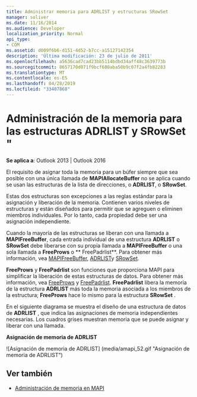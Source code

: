 ```yaml
---
title: Administrar memoria para ADRLIST y estructuras SRowSet
manager: soliver
ms.date: 11/16/2014
ms.audience: Developer
localization_priority: Normal
api_type:
- COM
ms.assetid: d009f6b6-d151-4d52-b7cc-a15127142354
description: 'Última modificación: 23 de julio de 2011'
ms.openlocfilehash: a5636cad7cad23bb5114bdbd34aff48c3639773b
ms.sourcegitcommit: 8657170d071f9bcf680aba50b9c07f2a4fb82283
ms.translationtype: MT
ms.contentlocale: es-ES
ms.lasthandoff: 04/28/2019
ms.locfileid: "33407868"
---
```

# <a name="managing-memory-for-adrlist-and-srowset-structures"></a>Administración de la memoria para las estructuras ADRLIST y SRowSet "

**Se aplica a**: Outlook 2013 | Outlook 2016 
  
El requisito de asignar toda la memoria para un búfer siempre que sea posible con una única llamada de **MAPIAllocateBuffer** no se aplica cuando se usan las estructuras de la lista de direcciones, o **ADRLIST**, o **SRowSet**. 
  
Estas dos estructuras son excepciones a las reglas estándar para la asignación y liberación de la memoria. Contienen varios niveles de estructuras y están diseñados para permitir que se agreguen o eliminen miembros individuales. Por lo tanto, cada propiedad debe ser una asignación independiente. 

Cuando la mayoría de las estructuras se liberan con una llamada a **MAPIFreeBuffer**, cada entrada individual de una estructura **ADRLIST** o **SRowSet** debe liberarse con su propia llamada a **MAPIFreeBuffer** o una sola llamada a **FreeProws** o ** FreePadrlist**. Para obtener más información, vea [MAPIFreeBuffer](mapifreebuffer.md), [ADRLIST](adrlist.md)y [SRowSet](srowset.md). 

**FreeProws** y **FreePadrlist** son funciones que proporciona MAPI para simplificar la liberación de estas estructuras de datos. Para obtener más información, vea [FreeProws](freeprows.md) y [FreePadrlist](freepadrlist.md). **FreePadrlist** libera la memoria de la estructura **ADRLIST** más toda la memoria asociada a los miembros de la estructura; **FreeProws** hace lo mismo para la estructura **SRowSet** . 
  
En el siguiente diagrama se muestra el diseño de una estructura de datos de **ADRLIST** , que indica las asignaciones de memoria independientes necesarias. Los cuadros grises muestran memoria que se puede asignar y liberar con una llamada. 
  
**Asignación de memoria de ADRLIST**
  
![Asignación de memoria de ADRLIST] (media/amapi_52.gif "Asignación de memoria de ADRLIST")
  
## <a name="see-also"></a>Ver también

- [Administración de memoria en MAPI](managing-memory-in-mapi.md)

